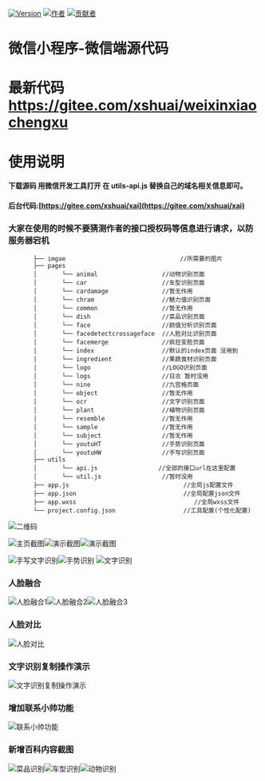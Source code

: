 [![Version](https://img.shields.io/badge/version-1.0.3.0-brightgreen.svg)](https://gitee.com/xshuai/weixinxiaochengxu/)
[![作者](https://img.shields.io/badge/%E4%BD%9C%E8%80%85-%E5%B0%8F%E5%B8%85%E4%B8%B6-7AD6FD.svg)](https://www.xsshome.cn/xai)
[![贡献者](https://img.shields.io/badge/%E8%B4%A1%E7%8C%AE%E8%80%85-%E5%87%A4%E5%85%AE-7AD6FD.svg)](https://www.xsshome.cn/xai)

# 微信小程序-微信端源代码 

# 最新代码 https://gitee.com/xshuai/weixinxiaochengxu 
 
# 使用说明
#### 下载源码 用微信开发工具打开  在 **utils-api.js** 替换自己的域名相关信息即可。
#### 后台代码:[https://gitee.com/xshuai/xai](https://gitee.com/xshuai/xai)
### **大家在使用的时候不要猜测作者的接口授权码等信息进行请求，以防服务器宕机** 

```
       ├── imgae                                //所需要的图片
       ├── pages                               
       │       └── animal                  //动物识别页面  
       │       └── car                     //车型识别页面  
       │       └── cardamage               //暂无作用
       │       └── chram                   //魅力值识别页面      
       │       └── common                  //暂无作用
       │       └── dish                    //菜品识别页面  
       │       └── face                    //颜值分析识别页面  
       │       └── facedetectcrossageface  //人脸对比识别页面  
       │       └── facemerge               //疯狂变脸页面
       │       └── index                   //默认的index页面 没用到
       │       └── ingredient              //果蔬食材识别页面  
       │       └── logo                    //LOGO识别页面  
       │       └── logs                    //日志 暂时没用       
       │       └── nine                    //九宫格页面
       │       └── object                  //暂无作用
       │       └── ocr                     //文字识别页面  
       │       └── plant                   //植物识别页面
       │       └── resemble                //暂无作用
       │       └── sample                  //暂无作用
       │       └── subject                 //暂无作用
       │       └── youtuHT                 //手势识别页面
       │       └── youtuHW                 //手写识别页面          
       ├── utils                                
       │       └── api.js                 //全部的接口url在这里配置
       │       └── util.js                 //暂时没用       
       ├── app.js                                //全局js配置文件
       ├── app.json                              //全局配置json文件
       ├── app.wxss                                 //全局wxss文件
       └── project.config.json                   //工具配置(个性化配置)
```


![二维码](https://gitee.com/uploads/images/2018/0321/090238_ec240de3_131538.jpeg "微信扫一扫体验")

![主页截图](https://gitee.com/uploads/images/2018/0323/134831_646a6b01_131538.jpeg "1.jpg")![演示截图](https://gitee.com/uploads/images/2018/0321/090627_ac62a47f_131538.jpeg "演示截图")![演示截图](https://gitee.com/uploads/images/2018/0321/090639_bbaa6a41_131538.jpeg "演示截图")

![手写文字识别](https://gitee.com/uploads/images/2018/0323/134845_c4ccd070_131538.jpeg "手写文字识别")![手势识别](https://gitee.com/uploads/images/2018/0323/134911_577fb731_131538.jpeg "手势识别")
![文字识别](https://gitee.com/uploads/images/2018/0702/094502_005d2a2b_131538.jpeg "ocr.jpg")

### 人脸融合

![人脸融合1](https://gitee.com/uploads/images/2018/0528/091126_a5e1e073_131538.jpeg "1.jpg")![人脸融合2](https://gitee.com/uploads/images/2018/0528/091139_49cf2a60_131538.jpeg "2.jpg")![人脸融合3](https://gitee.com/uploads/images/2018/0528/091153_18868301_131538.jpeg "3.jpg")

### 人脸对比

![人脸对比](https://gitee.com/uploads/images/2018/0530/163342_96241413_131538.gif "演示.gif")

### 文字识别复制操作演示
![文字识别复制操作演示](https://gitee.com/uploads/images/2018/0702/105636_86b3f1f6_131538.gif "文字识别复制操作演示")

### 增加联系小帅功能
![联系小帅功能](https://gitee.com/uploads/images/2018/0703/094549_943bd258_131538.png "在线客服功能")

### 新增百科内容截图

![菜品识别](https://images.gitee.com/uploads/images/2018/0727/085300_ff7047a9_131538.jpeg "菜品识别")![车型识别](https://images.gitee.com/uploads/images/2018/0727/085319_7b2b3bc3_131538.jpeg "车型识别")![动物识别](https://images.gitee.com/uploads/images/2018/0727/085335_34fb1bfb_131538.jpeg "动物识别")

